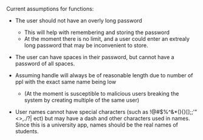 Current assumptions for functions:

- The user should not have an overly long password
    - This will help with remembering and storing the password
    - At the moment there is no limit, and a user could enter an extrealy long password that may be 
      inconvenient to store.

- The user can have spaces in their password, but cannot have a password of all spaces.

- Assuming handle will always be of reasonable length due to number of ppl with the exact same name being low
    - (At the moment is susceptible to malicious users breaking the system by creating multiple of the same user)

- User names cannot have special characters (such as !@#$%^&*(){}[];;'"<>,./?| ect) but may have a dash and other 
  characters used in names. Since this is a university app, names should be the real names of students.